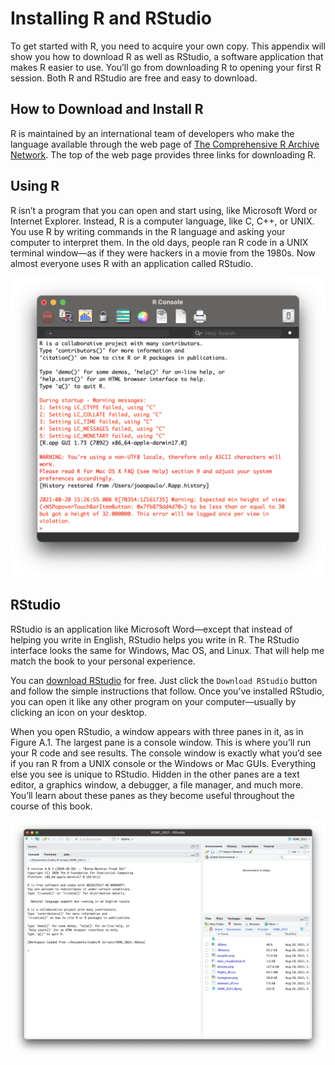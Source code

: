 # Installing R and RStudio
To get started with R, you need to acquire your own copy. 
This appendix will show you how to download R as well as RStudio, a software application that makes R easier to use. 
You’ll go from downloading R to opening your first R session.
Both R and RStudio are free and easy to download.

## How to Download and Install R
R is maintained by an international team of developers who make the language available through the web page of [The Comprehensive R Archive Network](https://cran.r-project.org/). The top of the web page provides three links for downloading R. 

## Using R
R isn’t a program that you can open and start using, like Microsoft Word or Internet Explorer. 
Instead, R is a computer language, like C, C++, or UNIX. You use R by writing commands in the R language and asking your computer to interpret them. 
In the old days, people ran R code in a UNIX terminal window—as if they were hackers in a movie from the 1980s. 
Now almost everyone uses R with an application called RStudio.

![R](https://raw.githubusercontent.com/XimenezJP/into_to_R/main/01%20Installing%20R%20and%20RStudio/R.png)<!-- -->

## RStudio
RStudio is an application like Microsoft Word—except that instead of helping you write in English, RStudio helps you write in R. 
The RStudio interface looks the same for Windows, Mac OS, and Linux. That will help me match the book to your personal experience.

You can [download RStudio](http://www.rstudio.com/ide) for free. Just click the `Download RStudio` 
button and follow the simple instructions that follow. 
Once you’ve installed RStudio, you can open it like any other program on your computer—usually by clicking an icon on your desktop.

When you open RStudio, a window appears with three panes in it, as in Figure A.1. The largest pane is a console window. 
This is where you’ll run your R code and see results. 
The console window is exactly what you’d see if you ran R from a UNIX console or the Windows or Mac GUIs. 
Everything else you see is unique to RStudio. 
Hidden in the other panes are a text editor, a graphics window, a debugger, a file manager, and much more. 
You’ll learn about these panes as they become useful throughout the course of this book.

![RStudio](https://raw.githubusercontent.com/XimenezJP/into_to_R/main/01%20Installing%20R%20and%20RStudio/RStudio.png)<!-- -->
